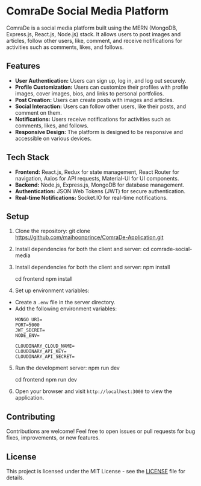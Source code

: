 # ComraDe Social Media Platform

ComraDe is a social media platform built using the MERN (MongoDB, Express.js, React.js, Node.js) stack. It allows users to post images and articles, follow other users, like, comment, and receive notifications for activities such as comments, likes, and follows.

## Features

- **User Authentication:** Users can sign up, log in, and log out securely.
- **Profile Customization:** Users can customize their profiles with profile images, cover images, bios, and links to personal portfolios.
- **Post Creation:** Users can create posts with images and articles.
- **Social Interaction:** Users can follow other users, like their posts, and comment on them.
- **Notifications:** Users receive notifications for activities such as comments, likes, and follows.
- **Responsive Design:** The platform is designed to be responsive and accessible on various devices.

## Tech Stack

- **Frontend:** React.js, Redux for state management, React Router for navigation, Axios for API requests, Material-UI for UI components.
- **Backend:** Node.js, Express.js, MongoDB for database management.
- **Authentication:** JSON Web Tokens (JWT) for secure authentication.
- **Real-time Notifications:** Socket.IO for real-time notifications.

## Setup

1. Clone the repository: git clone https://github.com/maihoonprince/ComraDe-Application.git

2. Install dependencies for both the client and server:
   cd comrade-social-media

3. Install dependencies for both the client and server:
   npm install
   
   cd frontend
   npm install


4. Set up environment variables:

- Create a `.env` file in the server directory.
- Add the following environment variables:
  ```
  MONGO_URI=
  PORT=5000
  JWT_SECRET=
  NODE_ENV=

  CLOUDINARY_CLOUD_NAME=
  CLOUDINARY_API_KEY=
  CLOUDINARY_API_SECRET=
  ```

5. Run the development server:
   npm run dev

   cd frontend
   npm run dev

   
6. Open your browser and visit `http://localhost:3000` to view the application.

## Contributing

Contributions are welcome! Feel free to open issues or pull requests for bug fixes, improvements, or new features.

## License

This project is licensed under the MIT License - see the [LICENSE](LICENSE) file for details.






